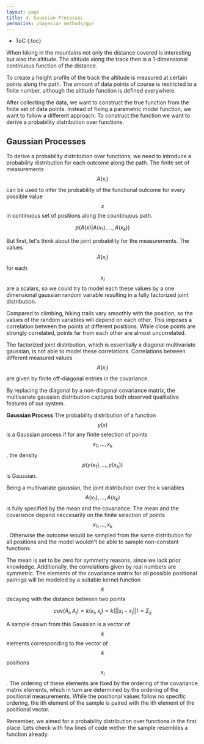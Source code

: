 ```yaml
---
layout: page
title: 4. Gaussian Processes
permalink: /bayesian_methods/gp/
---
```

* ToC
{:toc}

When hiking in the mountains not only the distance covered is interesting but also the altitude. The altitude along the track then is a 1-dimensional continuous function of the distance.

To create a height profile of the track the altitude is measured at certain points along the path. The amount of data points of course is restricted to a finite number, although the altitude function is defined everywhere.

After collecting the data, we want to construct the true function from the finite set of data points. Instead of fixing a parametric model function, we want to follow a different approach: To construct the function we want to derive a probability distribution over functions.

## Gaussian Processes

To derive a probability distribution over functions, we need to introduce a probability distribution for each outcome along the path. The finite set of measurements $$A(x_i)$$ can be used to infer the probability of the functional outcome for every possible value $$x$$ in continuous set of positions along the countinuous path.

$$
p(A(x)|A(x_1), \dots, A(x_k))
$$

But first, let's think about the joint probability for the measurements. The values $$A(x_i)$$ for each $$x_i$$ are a scalars, so we could try to model each these values by a one dimensional gaussian random variable resulting in a fully factorized joint distribution. 

Compared to climbing, hiking trails vary smoothly with the position, so the values of the random variables will depend on each other. This imposes a correlation between the points at different positions. While close points are strongly correlated, points far from each other are almost uncorrelated.

The factorized joint distribution, which is essentially a diagonal multivariate gaussian, is not able to model these correlations. Correlations between different measured values $$A(x_i)$$ are given by finite off-diagonal entries in the covariance. 

By replacing the diagonal by a non-diagonal covariance matrix, the multivariate gaussian distribution captures both observed qualitative features of our system.

**Gaussian Process** The probability distribution of a function $$y(x)$$ is a Gaussian process if for any finite selection of points $$x_1,\dots,x_k$$, the density $$p(y(x_1),\dots,y(x_k))$$ is Gaussian.

Being a multivariate gaussian, the joint distribution over the k variables $$A(x_1), \dots, A(x_k)$$ is fully specified by the mean and the covariance. The mean and the covariance depend neccesarily on the finite selection of points $$x_1,\dots,x_k$$. Otherwise the outcome would be sampled from the same distribution for all positions and the model wouldn't be able to sample non-constant functions.

The mean is set to be zero for symmetry reasons, since we lack prior knowledge. Additionally, the correlations given by real numbers are symmetric. The elements of the covariance matrix for all possible positional pairings will be modeled by a suitable kernel function $$k$$ decaying with the distance between two points

$$
cov(A_i, A_j) = k(x_i, x_j) = k(||x_i - x_j||) = \Sigma_{ij}
$$

A sample drawn from this Gaussian is a vector of $$k$$ elements corresponding to the vector of $$k$$ positions $$x_i$$. The ordering of these elements are fixed by the ordering of the covariance matrix elements, which in turn are determined by the ordering of the positional measurements. While the positional values follow no specific ordering, the ith element of the sample is paired with the ith element of the positional vector.

Remember, we aimed for a probability distribution over functions in the first place. Lets check with few lines of code wether the sample resembles a function already.